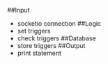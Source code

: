 ##Input 
- socketio connection
##Logic
- set triggers
- check triggers
##Database
- store triggers
##Output
- print statement